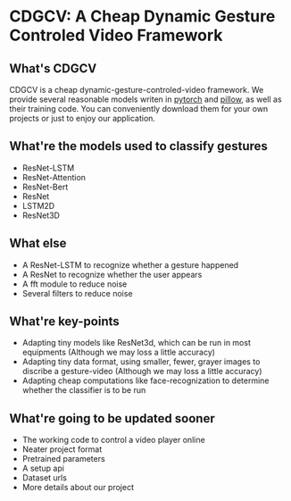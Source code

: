 # CDGCV: A Cheap Dynamic Gesture Controled Video Framework

## What's CDGCV
  CDGCV is a cheap dynamic-gesture-controled-video framework. We provide several reasonable models writen in [pytorch](https://github.com/torch/torch7) and [pillow](https://github.com/python-pillow/Pillow), as well as their training code. You can conveniently download them for your own projects or just to enjoy our application.

## What're the models used to classify gestures
* ResNet-LSTM
* ResNet-Attention
* ResNet-Bert
* ResNet
* LSTM2D
* ResNet3D

## What else
* A ResNet-LSTM to recognize whether a gesture happened
* A ResNet to recognize whether the user appears
* A fft module to reduce noise
* Several filters to reduce noise

## What're key-points
* Adapting tiny models like ResNet3d, which can be run in most equipments (Although we may loss a little accuracy)
* Adapting tiny data format, using smaller, fewer, grayer images to discribe a gesture-video (Although we may loss a little accuracy)
* Adapting cheap computations like face-recognization to determine whether the classifier is to be run

## What're going to be updated sooner
* The working code to control a video player online
* Neater project format
* Pretrained parameters
* A setup api
* Dataset urls
* More details about our project

